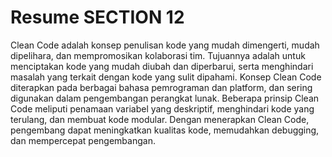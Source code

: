 # Resume SECTION 12

Clean Code adalah konsep penulisan kode yang mudah dimengerti, mudah dipelihara, dan mempromosikan kolaborasi tim. Tujuannya adalah untuk menciptakan kode yang mudah diubah dan diperbarui, serta menghindari masalah yang terkait dengan kode yang sulit dipahami. Konsep Clean Code diterapkan pada berbagai bahasa pemrograman dan platform, dan sering digunakan dalam pengembangan perangkat lunak. Beberapa prinsip Clean Code meliputi penamaan variabel yang deskriptif, menghindari kode yang terulang, dan membuat kode modular. Dengan menerapkan Clean Code, pengembang dapat meningkatkan kualitas kode, memudahkan debugging, dan mempercepat pengembangan.